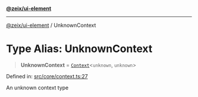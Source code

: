 [**@zeix/ui-element**](../README.md)

***

[@zeix/ui-element](../globals.md) / UnknownContext

# Type Alias: UnknownContext

> **UnknownContext** = [`Context`](Context.md)\<`unknown`, `unknown`\>

Defined in: [src/core/context.ts:27](https://github.com/zeixcom/ui-element/blob/fbfc14f2b364007b204dfef842cb4c272bdfad41/src/core/context.ts#L27)

An unknown context type
